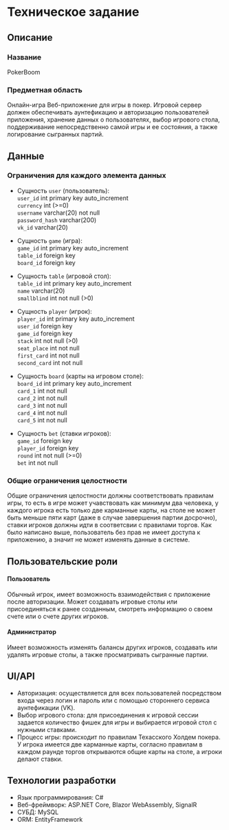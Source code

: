 # Техническое задание

## Описание
### Название
PokerBoom
### Предметная область
Онлайн-игра
Веб-приложение для игры в покер. Игровой сервер должен обеспечивать аунтефикацию и авторизацию пользователей приложения, хранение данных о пользователях, выбор игрового стола, поддерживание непосредственно самой игры и ее состояния, а также логирование сыгранных партий.

## Данные
### Ограничения для каждого элемента данных
- Сущность `user` (пользователь):             
`user_id` int primary key auto_increment             
`currency` int (>=0)  
`username` varchar(20) not null         
`password_hash` varchar(200)             
`vk_id` varchar(20)          

- Сущность `game` (игра):                
`game_id` int primary key auto_increment   
`table_id` foreign key    
`board_id` foreign key  

- Сущность `table` (игровой стол):               
`table_id` int primary key auto_increment                
`name` varchar(20)                      
`smallblind` int not null (>0)                    

- Сущность `player` (игрок):               
`player_id` int primary key auto_increment               
`user_id` foreign key                      
`game_id` foreign key              
`stack` int not null (>0)             
`seat_place` int not null                  
`first_card` int not null                       
`second_card` int not null                          

- Сущность `board` (карты на игровом столе):                        
`board_id`  int primary key auto_increment             
`card_1` int not null                                 
`card_2` int not null                         
`card_3` int not null                              
`card_4` int not null                          
`card_5` int not null                          

- Сущность `bet` (ставки игроков):                
`game_id` foreign key                    
`player_id` foreign key                          
`round` int not null (>=0)                       
`bet` int not null                       

### Общие ограничения целостности
Общие ограничения целостности должны соответствовать правилам игры, то есть в игре может учавствовать как минимум два человека, у каждого игрока есть только две карманные карты, на столе не может быть меньше пяти карт (даже в случае завершения партии досрочно), ставки игроков должны идти в соответсвии с правилами торгов. Как было написано выше, пользователь без прав не имеет доступа к приложению, а значит не может изменять данные в системе. 

## Пользовательские роли
#### Пользователь
Обычный игрок, имеет возможность взаимодействия с приложение после авторизации. Может создавать игровые столы или присоединяться к ранее созданным, смотреть информацию о своем счете или о счете других игроков.

#### Администратор
Имеет возможность изменять балансы других игроков, создавать или удалять игровые столы, а также просматривать сыгранные партии.

## UI/API

- Авторизация: осуществляется для всех пользователей посредством входа через логин и пароль или с помощью стороннего сервиса аунтефикации (VK).
- Выбор игрового стола: для присоединения к игровой сессии задается количество фишек для игры и выбирается игровой стол с нужными ставками.
- Процесс игры: происходит по правилам Техасского Холдем покера. У игрока имеется две карманные карты, согласно правилам в каждом раунде торгов открываются общие карты на столе, а игроки делают ставки.

## Технологии разработки
- Язык программирования: C#
- Веб-фреймворк: ASP.NET Core, Blazor WebAssembly, SignalR
- СУБД: MySQL
- ORM: EntityFramework

